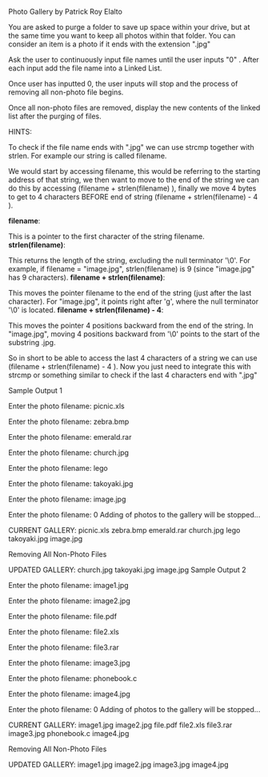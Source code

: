 Photo Gallery
by Patrick Roy Elalto

You are asked to purge a folder to save up space within your drive, but at the same time you want to keep all photos within that folder. You can consider an item is a photo if it ends with the extension ".jpg"

 

Ask the user to continuously input file names until the user inputs "0" . After each input add the file name into a Linked List.

 

Once user has inputted 0, the user inputs will stop and the process of removing all non-photo file begins.

 

Once all non-photo files are removed, display the new contents of the linked list after the purging of files.

 

 

HINTS:

 

To check if the file name ends with ".jpg" we can use strcmp together with strlen. For example our string is called filename.

 

We would start by accessing filename, this would be referring to the starting address of that string, we then want to move to the end of the string we can do this by accessing (filename + strlen(filename) ), finally we move 4 bytes to get to 4 characters BEFORE end of string (filename + strlen(filename) - 4 ).

 

**filename**:

This is a pointer to the first character of the string filename.
**strlen(filename)**:

This returns the length of the string, excluding the null terminator '\0'.
For example, if filename = "image.jpg", strlen(filename) is 9 (since "image.jpg" has 9 characters).
**filename + strlen(filename)**:

This moves the pointer filename to the end of the string (just after the last character).
For "image.jpg", it points right after 'g', where the null terminator '\0' is located.
**filename + strlen(filename) - 4**:

This moves the pointer 4 positions backward from the end of the string.
In "image.jpg", moving 4 positions backward from '\0' points to the start of the substring .jpg.
 

 

So in short to be able to access the last 4 characters of a string we can use (filename + strlen(filename) - 4 ). Now you just need to integrate this with strcmp or something similar to check if the last 4 characters end with ".jpg"

Sample Output 1


Enter the photo filename: picnic.xls

Enter the photo filename: zebra.bmp

Enter the photo filename: emerald.rar

Enter the photo filename: church.jpg

Enter the photo filename: lego

Enter the photo filename: takoyaki.jpg

Enter the photo filename: image.jpg

Enter the photo filename: 0
Adding of photos to the gallery will be stopped...

CURRENT GALLERY:
picnic.xls
zebra.bmp
emerald.rar
church.jpg
lego
takoyaki.jpg
image.jpg


Removing All Non-Photo Files


UPDATED GALLERY:
church.jpg
takoyaki.jpg
image.jpg
Sample Output 2


Enter the photo filename: image1.jpg

Enter the photo filename: image2.jpg

Enter the photo filename: file.pdf

Enter the photo filename: file2.xls

Enter the photo filename: file3.rar

Enter the photo filename: image3.jpg

Enter the photo filename: phonebook.c

Enter the photo filename: image4.jpg

Enter the photo filename: 0
Adding of photos to the gallery will be stopped...

CURRENT GALLERY:
image1.jpg
image2.jpg
file.pdf
file2.xls
file3.rar
image3.jpg
phonebook.c
image4.jpg


Removing All Non-Photo Files


UPDATED GALLERY:
image1.jpg
image2.jpg
image3.jpg
image4.jpg